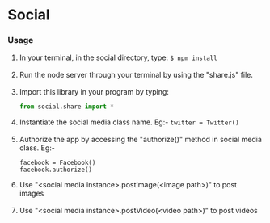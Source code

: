# Social
### Usage
1. In your terminal, in the social directory, type: `$ npm install`<br><br>
2. Run the node server through your terminal by using the "share.js" file.<br><br>
3. Import this library in your program by typing:<br>
   ```python
   from social.share import *
   ```
4. Instantiate the social media class name. Eg:- `twitter = Twitter()`<br><br>
5. Authorize the app by accessing the "authorize()" method in social media class. Eg:-
   ```
   facebook = Facebook()
   facebook.authorize()
   ```
6. Use "&lt;social media instance&gt;.postImage(&lt;image path&gt;)" to post images<br><br>
7. Use "&lt;social media instance&gt;.postVideo(&lt;video path&gt;)" to post videos
